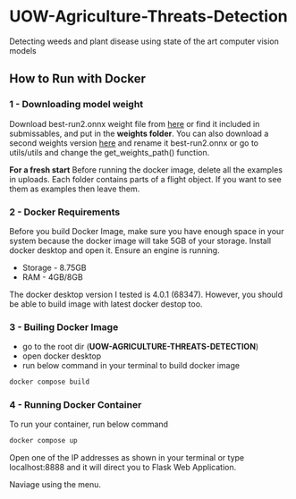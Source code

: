 # UOW-Agriculture-Threats-Detection
Detecting weeds and plant disease using state of the art computer vision models

## How to Run with Docker

### 1 - Downloading model weight

Download best-run2.onnx weight file from [here](https://drive.google.com/file/d/1sZ89FV65LeU4ZpP5f0Lz3r5yPaSc3yQi/view?usp=sharing) or find it included in submissables, and put in the **weights folder**. You can also download a second weights version [here](https://drive.google.com/file/d/11pjiQL2H5mKhTC-fkzECUl2cYeg65aJQ/view?usp=sharing) and rename it best-run2.onnx or go to utils/utils and change the get_weights_path() function.

**For a fresh start**
Before running the docker image, delete all the examples in uploads. Each folder contains parts of a flight object. 
If you want to see them as examples then leave them.

### 2 - Docker Requirements

Before you build Docker Image, make sure you have enough space in your system because the docker image will take 5GB of your storage. 
Install docker desktop and open it. Ensure an engine is running.

- Storage - 8.75GB
- RAM - 4GB/8GB

The docker desktop version I tested is 4.0.1 (68347). However, you should be able to build image with latest docker destop too.

### 3 - Builing Docker Image

- go to the root dir (**UOW-AGRICULTURE-THREATS-DETECTION**)
- open docker desktop 
- run below command in your terminal to build docker image

```bash
docker compose build
```

### 4 - Running Docker Container

To run your container, run below command

```bash
docker compose up
```

Open one of the IP addresses as shown in your terminal or type localhost:8888 and it will direct you to Flask Web Application.

Naviage using the menu.
